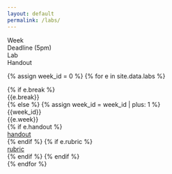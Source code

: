 ```yaml
---
layout: default
permalink: /labs/
---
```


<div class="week hrow">
    <div class="week_id">Week</div>
    <div class="date">Deadline (5pm)</div>
	<div class="topic">Lab</div>
    <div class="notes">Handout</div>
</div>

{% assign week_id = 0 %}
{% for e in site.data.labs %}
<div class="week {% cycle "odd", "even" %}">
    {% if e.break %}
    <div class="week_id"></div>
    <div class="date"></div>
	<div class="topic">{{e.break}}</div>
    {% else %}
    {% assign week_id = week_id | plus: 1 %}
    <div class="week_id">{{week_id}}</div>
    <div class="date"></div>
	<div class="topic">{{e.week}}</div>
    {% if e.handout %}
    <div class="topic"><a href="{{e.handout}}">handout</a></div>
    {% endif %}
    {% if e.rubric %}
    <div class="topic"><a href="{{e.rubric}}">rubric</a></div>
    {% endif %}
    {% endif %}
</div>
{% endfor %}

<script type="text/javascript">
   make_schedule({{site.data.settings.first}},7,0);
</script>
   

